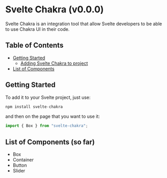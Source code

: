 # Svelte Chakra (v0.0.0)

Svelte Chakra is an integration tool that allow Svelte developers to be able to use Chakra UI in their code.

## Table of Contents

- [Getting Started](#getting-started)
  - [Adding Svelte Chakra to project](#adding-svelte-chakra-to-project)
- [List of Components](#list-of-components)

## Getting Started

To add it to your Svelte project, just use:

```js
npm install svelte-chakra
```

and then on the page that you want to use it:

```js
import { Box } from "svelte-chakra";
```

## List of Components (so far)

- Box
- Container
- Button
- Slider

